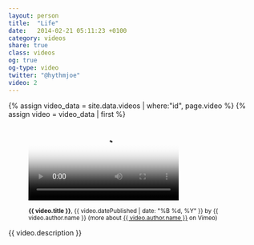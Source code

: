 ```yaml
---
layout: person
title:  "Life"
date:   2014-02-21 05:11:23 +0100
category: videos
share: true
class: videos
og: true
og-type: video
twitter: "@hythmjoe"
video: 2
---
```


{% assign video_data = site.data.videos | where:"id", page.video %}
{% assign video = video_data | first %}
<figure class="no-margin margin-bottom-1">
    <div class="embed-container embed-container_{{ video.aspect-ratio }}">
        <video id="teaser" controls preload="auto" poster="{{ video.path }}{{ video.poster }}">
            <source src="{{ video.path }}{{ video.source-webm}}" type='video/webm; codecs="vorbis,vp8"'>
            <source src="{{ video.path }}{{ video.source-mp4 }}" type='video/mp4; codecs="aac,h264"'>
        </video>
    </div>
    <figcaption>
      <p><small><strong>{{ video.title }}</strong>, {{ video.datePublished | date: "%B %d, %Y" }} by {{ video.author.name }} (more about <a href="{{ video.author.sameAs | first }}">{{ video.author.name }}</a> on Vimeo)</small></p>
    </figcaption>
</figure>

<!--more-->

<p>{{ video.description }}</p>